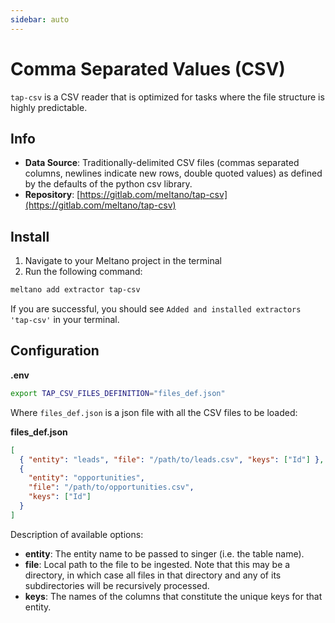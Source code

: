 ```yaml
---
sidebar: auto
---
```


# Comma Separated Values (CSV)

`tap-csv` is a CSV reader that is optimized for tasks where the file structure is highly predictable.

## Info

- **Data Source**: Traditionally-delimited CSV files (commas separated columns, newlines indicate new rows, double quoted values) as defined by the defaults of the python csv library.
- **Repository**: [https://gitlab.com/meltano/tap-csv](https://gitlab.com/meltano/tap-csv)

## Install

1. Navigate to your Meltano project in the terminal
2. Run the following command:

```bash
meltano add extractor tap-csv
```

If you are successful, you should see `Added and installed extractors 'tap-csv'` in your terminal.

## Configuration

**.env**

```bash
export TAP_CSV_FILES_DEFINITION="files_def.json"
```

Where `files_def.json` is a json file with all the CSV files to be loaded:

**files_def.json**

```json
[
  { "entity": "leads", "file": "/path/to/leads.csv", "keys": ["Id"] },
  {
    "entity": "opportunities",
    "file": "/path/to/opportunities.csv",
    "keys": ["Id"]
  }
]
```

Description of available options:

- **entity**: The entity name to be passed to singer (i.e. the table name).
- **file**: Local path to the file to be ingested. Note that this may be a directory, in which case all files in that directory and any of its subdirectories will be recursively processed.
- **keys**: The names of the columns that constitute the unique keys for that entity.
